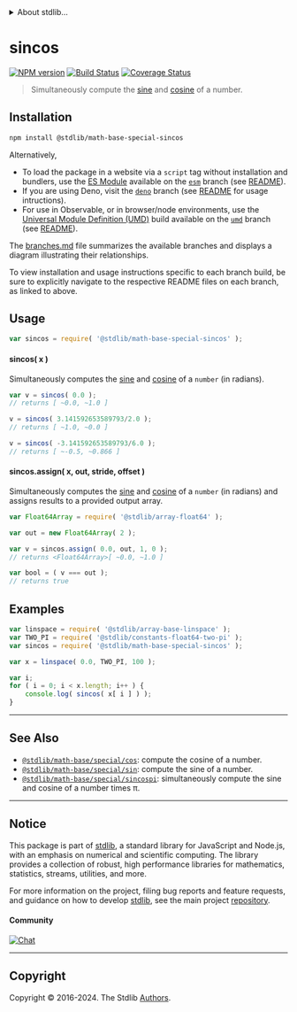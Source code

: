 <!--

@license Apache-2.0

Copyright (c) 2018 The Stdlib Authors.

Licensed under the Apache License, Version 2.0 (the "License");
you may not use this file except in compliance with the License.
You may obtain a copy of the License at

   http://www.apache.org/licenses/LICENSE-2.0

Unless required by applicable law or agreed to in writing, software
distributed under the License is distributed on an "AS IS" BASIS,
WITHOUT WARRANTIES OR CONDITIONS OF ANY KIND, either express or implied.
See the License for the specific language governing permissions and
limitations under the License.

-->


<details>
  <summary>
    About stdlib...
  </summary>
  <p>We believe in a future in which the web is a preferred environment for numerical computation. To help realize this future, we've built stdlib. stdlib is a standard library, with an emphasis on numerical and scientific computation, written in JavaScript (and C) for execution in browsers and in Node.js.</p>
  <p>The library is fully decomposable, being architected in such a way that you can swap out and mix and match APIs and functionality to cater to your exact preferences and use cases.</p>
  <p>When you use stdlib, you can be absolutely certain that you are using the most thorough, rigorous, well-written, studied, documented, tested, measured, and high-quality code out there.</p>
  <p>To join us in bringing numerical computing to the web, get started by checking us out on <a href="https://github.com/stdlib-js/stdlib">GitHub</a>, and please consider <a href="https://opencollective.com/stdlib">financially supporting stdlib</a>. We greatly appreciate your continued support!</p>
</details>

# sincos

[![NPM version][npm-image]][npm-url] [![Build Status][test-image]][test-url] [![Coverage Status][coverage-image]][coverage-url] <!-- [![dependencies][dependencies-image]][dependencies-url] -->

> Simultaneously compute the [sine][@stdlib/math/base/special/sin] and [cosine][@stdlib/math/base/special/cos] of a number.

<section class="installation">

## Installation

```bash
npm install @stdlib/math-base-special-sincos
```

Alternatively,

-   To load the package in a website via a `script` tag without installation and bundlers, use the [ES Module][es-module] available on the [`esm`][esm-url] branch (see [README][esm-readme]).
-   If you are using Deno, visit the [`deno`][deno-url] branch (see [README][deno-readme] for usage intructions).
-   For use in Observable, or in browser/node environments, use the [Universal Module Definition (UMD)][umd] build available on the [`umd`][umd-url] branch (see [README][umd-readme]).

The [branches.md][branches-url] file summarizes the available branches and displays a diagram illustrating their relationships.

To view installation and usage instructions specific to each branch build, be sure to explicitly navigate to the respective README files on each branch, as linked to above.

</section>

<section class="usage">

## Usage

```javascript
var sincos = require( '@stdlib/math-base-special-sincos' );
```

#### sincos( x )

Simultaneously computes the [sine][@stdlib/math/base/special/sin] and [cosine][@stdlib/math/base/special/cos] of a `number` (in radians).

```javascript
var v = sincos( 0.0 );
// returns [ ~0.0, ~1.0 ]

v = sincos( 3.141592653589793/2.0 );
// returns [ ~1.0, ~0.0 ]

v = sincos( -3.141592653589793/6.0 );
// returns [ ~-0.5, ~0.866 ]
```

#### sincos.assign( x, out, stride, offset )

Simultaneously computes the [sine][@stdlib/math/base/special/sin] and [cosine][@stdlib/math/base/special/cos] of a `number` (in radians) and assigns results to a provided output array.

```javascript
var Float64Array = require( '@stdlib/array-float64' );

var out = new Float64Array( 2 );

var v = sincos.assign( 0.0, out, 1, 0 );
// returns <Float64Array>[ ~0.0, ~1.0 ]

var bool = ( v === out );
// returns true
```

</section>

<!-- /.usage -->

<section class="examples">

## Examples

<!-- eslint no-undef: "error" -->

```javascript
var linspace = require( '@stdlib/array-base-linspace' );
var TWO_PI = require( '@stdlib/constants-float64-two-pi' );
var sincos = require( '@stdlib/math-base-special-sincos' );

var x = linspace( 0.0, TWO_PI, 100 );

var i;
for ( i = 0; i < x.length; i++ ) {
    console.log( sincos( x[ i ] ) );
}
```

</section>

<!-- /.examples -->

<!-- Section for related `stdlib` packages. Do not manually edit this section, as it is automatically populated. -->

<section class="related">

* * *

## See Also

-   <span class="package-name">[`@stdlib/math-base/special/cos`][@stdlib/math/base/special/cos]</span><span class="delimiter">: </span><span class="description">compute the cosine of a number.</span>
-   <span class="package-name">[`@stdlib/math-base/special/sin`][@stdlib/math/base/special/sin]</span><span class="delimiter">: </span><span class="description">compute the sine of a number.</span>
-   <span class="package-name">[`@stdlib/math-base/special/sincospi`][@stdlib/math/base/special/sincospi]</span><span class="delimiter">: </span><span class="description">simultaneously compute the sine and cosine of a number times π.</span>

</section>

<!-- /.related -->

<!-- Section for all links. Make sure to keep an empty line after the `section` element and another before the `/section` close. -->


<section class="main-repo" >

* * *

## Notice

This package is part of [stdlib][stdlib], a standard library for JavaScript and Node.js, with an emphasis on numerical and scientific computing. The library provides a collection of robust, high performance libraries for mathematics, statistics, streams, utilities, and more.

For more information on the project, filing bug reports and feature requests, and guidance on how to develop [stdlib][stdlib], see the main project [repository][stdlib].

#### Community

[![Chat][chat-image]][chat-url]

---

## Copyright

Copyright &copy; 2016-2024. The Stdlib [Authors][stdlib-authors].

</section>

<!-- /.stdlib -->

<!-- Section for all links. Make sure to keep an empty line after the `section` element and another before the `/section` close. -->

<section class="links">

[npm-image]: http://img.shields.io/npm/v/@stdlib/math-base-special-sincos.svg
[npm-url]: https://npmjs.org/package/@stdlib/math-base-special-sincos

[test-image]: https://github.com/stdlib-js/math-base-special-sincos/actions/workflows/test.yml/badge.svg?branch=v0.2.0
[test-url]: https://github.com/stdlib-js/math-base-special-sincos/actions/workflows/test.yml?query=branch:v0.2.0

[coverage-image]: https://img.shields.io/codecov/c/github/stdlib-js/math-base-special-sincos/main.svg
[coverage-url]: https://codecov.io/github/stdlib-js/math-base-special-sincos?branch=main

<!--

[dependencies-image]: https://img.shields.io/david/stdlib-js/math-base-special-sincos.svg
[dependencies-url]: https://david-dm.org/stdlib-js/math-base-special-sincos/main

-->

[chat-image]: https://img.shields.io/gitter/room/stdlib-js/stdlib.svg
[chat-url]: https://app.gitter.im/#/room/#stdlib-js_stdlib:gitter.im

[stdlib]: https://github.com/stdlib-js/stdlib

[stdlib-authors]: https://github.com/stdlib-js/stdlib/graphs/contributors

[umd]: https://github.com/umdjs/umd
[es-module]: https://developer.mozilla.org/en-US/docs/Web/JavaScript/Guide/Modules

[deno-url]: https://github.com/stdlib-js/math-base-special-sincos/tree/deno
[deno-readme]: https://github.com/stdlib-js/math-base-special-sincos/blob/deno/README.md
[umd-url]: https://github.com/stdlib-js/math-base-special-sincos/tree/umd
[umd-readme]: https://github.com/stdlib-js/math-base-special-sincos/blob/umd/README.md
[esm-url]: https://github.com/stdlib-js/math-base-special-sincos/tree/esm
[esm-readme]: https://github.com/stdlib-js/math-base-special-sincos/blob/esm/README.md
[branches-url]: https://github.com/stdlib-js/math-base-special-sincos/blob/main/branches.md

<!-- <related-links> -->

[@stdlib/math/base/special/cos]: https://github.com/stdlib-js/math-base-special-cos

[@stdlib/math/base/special/sin]: https://github.com/stdlib-js/math-base-special-sin

[@stdlib/math/base/special/sincospi]: https://github.com/stdlib-js/math-base-special-sincospi

<!-- </related-links> -->

</section>

<!-- /.links -->
